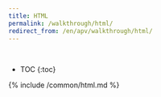 ```yaml
---
title: HTML
permalink: /walkthrough/html/
redirect_from: /en/apv/walkthrough/html/
---
```


<div class='common-part-info' title='This part is common to all walkthroughs'>&nbsp;</div>

* TOC
{:toc}

{% include /common/html.md %}
